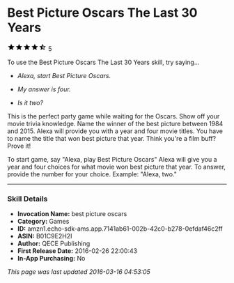 # Best Picture Oscars The Last 30 Years
![4.6 stars](../../../images/ic_star_black_18dp_1x.png)![4.6 stars](../../../images/ic_star_black_18dp_1x.png)![4.6 stars](../../../images/ic_star_black_18dp_1x.png)![4.6 stars](../../../images/ic_star_black_18dp_1x.png)![4.6 stars](../../../images/ic_star_half_black_18dp_1x.png) 5

To use the Best Picture Oscars The Last 30 Years skill, try saying...

* *Alexa, start Best Picture Oscars.*

* *My answer is four.*

* *Is it two?*

This is the perfect party game while waiting for the Oscars. Show off your movie trivia knowledge. Name the winner of the best picture between 1984 and 2015. Alexa will provide you with a year and four movie titles. You have to name the title that won best picture that year. Think you're a film buff? Prove it! 

To start game, say "Alexa, play Best Picture Oscars"
Alexa will give you a year and four choices for what movie won best picture that year. 
To answer, provide the number for your choice. Example: "Alexa, two."

***

### Skill Details

* **Invocation Name:** best picture oscars
* **Category:** Games
* **ID:** amzn1.echo-sdk-ams.app.7141ab61-002b-42c0-b278-0efdaf46c2ff
* **ASIN:** B01C9E2H2I
* **Author:** QECE Publishing
* **First Release Date:** 2016-02-26 22:00:43
* **In-App Purchasing:** No

*This page was last updated 2016-03-16 04:53:05*
